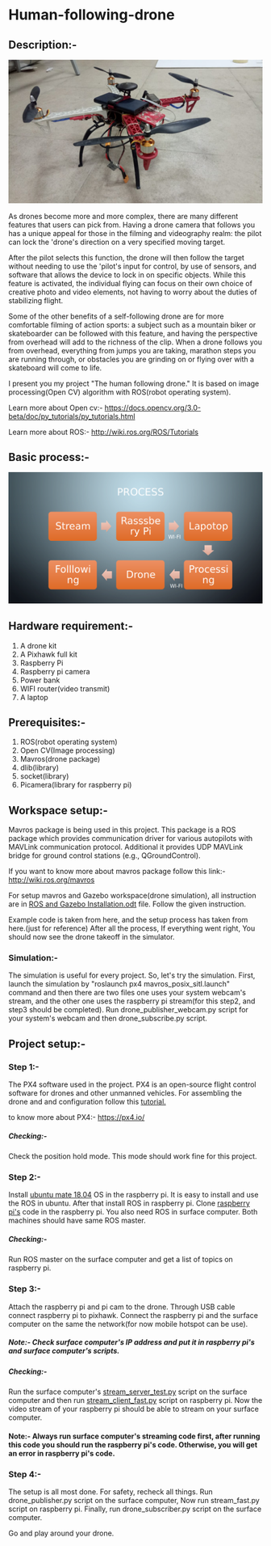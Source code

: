 # Human-following-drone

## Description:- 
![alt text](https://github.com/ankitgc1/Human-following-drone/blob/master/images/drone_2.jpg)

  As drones become more and more complex, there are many different features that users can pick from. Having a drone camera that follows you has a unique appeal for those in the filming and videography realm: the pilot can lock the 'drone's direction on a very specified moving target.
  
  After the pilot selects this function, the drone will then follow the target without needing to use the 'pilot's input for control, by use of sensors, and software that allows the device to lock in on specific objects. While this feature is activated, the individual flying can focus on their own choice of creative photo and video elements, not having to worry about the duties of stabilizing flight.
  
  Some of the other benefits of a self-following drone are for more comfortable filming of action sports: a subject such as a mountain biker or skateboarder can be followed with this feature, and having the perspective from overhead will add to the richness of the clip. When a drone follows you from overhead, everything from jumps you are taking, marathon steps you are running through, or obstacles you are grinding on or flying over with a skateboard will come to life.

  I present you my project "The human following drone." It is based on image processing(Open CV) algorithm with ROS(robot operating system).

Learn more about Open cv:- https://docs.opencv.org/3.0-beta/doc/py_tutorials/py_tutorials.html

Learn more about ROS:- http://wiki.ros.org/ROS/Tutorials

## Basic process:- 
![alt text](https://github.com/ankitgc1/Human-following-drone/blob/master/images/process.png)

## Hardware requirement:-

1. A drone kit
2. A Pixhawk full kit
3. Raspberry Pi
4. Raspberry pi camera
5. Power bank
6. WIFI router(video transmit)
7. A laptop

## Prerequisites:-

1. ROS(robot operating system)
2. Open CV(Image processing)
3. Mavros(drone package)
4. dlib(library)
5. socket(library)
6. Picamera(library for raspberry pi)

## Workspace setup:-
   Mavros package is being used in this project. This package is a ROS package which provides communication driver for various autopilots with MAVLink communication protocol. Additional it provides UDP MAVLink bridge for ground control stations (e.g., QGroundControl).
   
If you want to know more about mavros package follow this link:- http://wiki.ros.org/mavros

  For setup mavros and Gazebo workspace(drone simulation), all instruction are in [ROS and Gazebo Installation.odt](https://github.com/ankitgc1/Human-following-drone/blob/master/setup/ROS%20and%20Gazebo%20Installation.odt) file. Follow the given instruction.
  
Example code is taken from here, and the setup process has taken from here.(just for reference)
After all the process, If everything went right, You should now see the drone takeoff in the simulator.


### Simulation:- 
  The simulation is useful for every project. So, let's try the simulation. First, launch the simulation by "roslaunch px4 mavros_posix_sitl.launch" command and then there are two files one uses your system webcam's stream, and the other one uses the raspberry pi stream(for this step2, and step3 should be completed). Run drone_publisher_webcam.py script for your system's webcam and then drone_subscribe.py script. 

## Project setup:-
### Step 1:-
The PX4 software used in the project. PX4 is an open-source flight control software for drones and other unmanned vehicles. For assembling the drone and and configuration follow this [tutorial.](https://docs.px4.io/master/en/assembly/) 

to know more about PX4:- https://px4.io/

##### Checking:- 
Check the position hold mode. This mode should work fine for this project. 

### Step 2:- 
  Install [ubuntu mate 18.04](https://ubuntu-mate.org/download/) OS in the raspberry pi. It is easy to install and use the ROS in ubuntu. After that install ROS in raspberry pi. Clone [raspberry pi's](https://github.com/ankitgc1/Human-following-drone/tree/master/raspbrry%20pi) code in the raspberry pi. You also need ROS in surface computer. Both machines should have  same ROS master. 

##### Checking:- 
Run ROS master on the surface computer and get a list of topics on raspberry pi.

### Step 3:- 
  Attach the raspberry pi and pi cam to the drone. Through USB cable connect raspberry pi to pixhawk. Connect the raspberry pi and the surface computer on the same the network(for now mobile hotspot can be use). 
  
##### Note:- Check surface computer's IP address and put it in raspberry pi's and surface computer's scripts.

##### Checking:- 
Run the surface computer's [stream_server_test.py](https://github.com/ankitgc1/Human-following-drone/blob/master/scripts/stream_server_test.py) script on the surface computer and then run [stream_client_fast.py](https://github.com/ankitgc1/Human-following-drone/blob/master/raspbrry%20pi/stream_client_fast.py) script on raspberry pi. Now the video stream of your raspberry pi should be able to stream on your surface computer.

#### Note:- Always run surface computer's streaming code first, after running this code you should run the raspberry pi's code. Otherwise, you will get an error in raspberry pi's code.

### Step 4:- 
  The setup is all most done. For safety, recheck all things. Run drone_publisher.py script on the surface computer, Now run stream_fast.py script on raspberry pi. Finally, run drone_subscriber.py script on the surface computer.

Go and play around your drone. 

